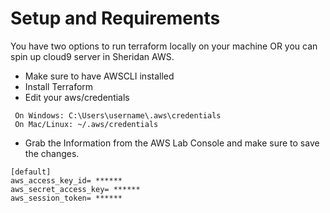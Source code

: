 # Setup and Requirements

You have two options to run terraform locally on your machine OR you can spin up cloud9 server in Sheridan AWS.

* Make sure to have AWSCLI installed
* Install Terraform 
* Edit your aws/credentials 

```
 On Windows: C:\Users\username\.aws\credentials
 On Mac/Linux: ~/.aws/credentials

```

* Grab the Information from the AWS Lab Console and make sure to save the changes.

```
[default]
aws_access_key_id= ******
aws_secret_access_key= ******
aws_session_token= ******

```


